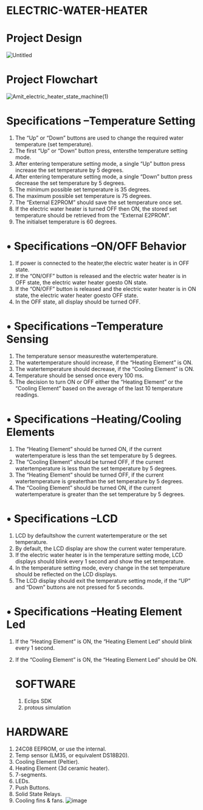 # ELECTRIC-WATER-HEATER


# Project Design    
![Untitled](https://user-images.githubusercontent.com/94634728/232644837-a6e7be5d-774d-439d-983c-25d34a684d0e.jpg)

# Project Flowchart
![Amit_electric_heater_state_machine(1)](https://user-images.githubusercontent.com/94634728/232644919-31a16798-9209-4c79-9b59-b8bb85964048.jpeg)


# Specifications –Temperature Setting
1. The “Up” or “Down” buttons are used to change the required water 
temperature (set temperature).
2. The first “Up” or “Down” button press, entersthe temperature setting mode.
3. After entering temperature setting mode, a single “Up” button press increase 
the set temperature by 5 degrees.
4. After entering temperature setting mode, a single “Down” button press 
decrease the set temperature by 5 degrees.
5. The minimum possible set temperature is 35 degrees.
6. The maximum possible set temperature is 75 degrees.
7. The “External E2PROM” should save the set temperature once set.
8. If the electric water heater is turned OFF then ON, the stored set temperature 
should be retrieved from the “External E2PROM”.
9. The initialset temperature is 60 degrees.

# • Specifications –ON/OFF Behavior
1. If power is connected to the heater,the electric water heater is in OFF state.
2. If the “ON/OFF” button is released and the electric water heater is in OFF state, 
the electric water heater goesto ON state.
3. If the “ON/OFF” button is released and the electric water heater is in ON state, 
the electric water heater goesto OFF state.
4. In the OFF state, all display should be turned OFF.

# • Specifications –Temperature Sensing
1. The temperature sensor measuresthe watertemperature.
2. The watertemperature should increase, if the “Heating Element” is ON.
3. The watertemperature should decrease, if the “Cooling Element” is ON.
4. Temperature should be sensed once every 100 ms.
5. The decision to turn ON or OFF either the “Heating Element” or the “Cooling 
Element” based on the average of the last 10 temperature readings.

# • Specifications –Heating/Cooling Elements
1. The “Heating Element” should be turned ON, if the current watertemperature is less 
than the set temperature by 5 degrees.
2. The “Cooling Element” should be turned OFF, if the current watertemperature is less 
than the set temperature by 5 degrees.
3. The “Heating Element” should be turned OFF, if the current watertemperature is 
greaterthan the set temperature by 5 degrees.
4. The “Cooling Element” should be turned ON, if the current watertemperature is 
greater than the set temperature by 5 degrees.

# • Specifications –LCD
1. LCD by defaultshow the current watertemperature or the set 
temperature.
2. By default, the LCD display are show the current water 
temperature.
3. If the electric water heater is in the temperature setting mode, LCD  displays should blink every 1 second and show the set temperature.
4. In the temperature setting mode, every change in the set temperature should 
be reflected on the LCD displays.
5. The LCD display should exit the temperature setting mode, if the
“UP” and “Down” buttons are not pressed for 5 seconds.

# • Specifications –Heating Element Led
1. If the “Heating Element” is ON, the “Heating Element Led” should blink every 1 
second.
2. If the “Cooling Element” is ON, the “Heating Element Led” should be ON.

   # SOFTWARE
   1. Eclips SDK
   2. protous simulation


# HARDWARE
1. 24C08 EEPROM, or use the internal.
2. Temp sensor (LM35, or equivalent DS18B20).
3. Cooling Element (Peltier).
4. Heating Element (3d ceramic heater).
5. 7-segments.
6. LEDs.
7. Push Buttons.
8. Solid State Relays.
9. Cooling fins & fans.
![image](https://github.com/faatthy/ELECTRIC-WATER-HEATER/assets/110846097/82cbdf08-5d2c-4331-b1fa-3527b79e4137)
